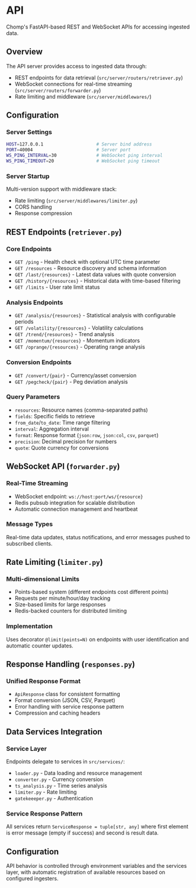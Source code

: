 # API

Chomp's FastAPI-based REST and WebSocket APIs for accessing ingested data.

## Overview

The API server provides access to ingested data through:
- REST endpoints for data retrieval (`src/server/routers/retriever.py`)
- WebSocket connections for real-time streaming (`src/server/routers/forwarder.py`)
- Rate limiting and middleware (`src/server/middlewares/`)

## Configuration

### Server Settings
```bash
HOST=127.0.0.1                    # Server bind address
PORT=40004                        # Server port
WS_PING_INTERVAL=30               # WebSocket ping interval
WS_PING_TIMEOUT=20                # WebSocket ping timeout
```

### Server Startup
Multi-version support with middleware stack:
- Rate limiting (`src/server/middlewares/limiter.py`)
- CORS handling
- Response compression

## REST Endpoints (`retriever.py`)

### Core Endpoints
- `GET /ping` - Health check with optional UTC time parameter
- `GET /resources` - Resource discovery and schema information
- `GET /last/{resources}` - Latest data values with quote conversion
- `GET /history/{resources}` - Historical data with time-based filtering
- `GET /limits` - User rate limit status

### Analysis Endpoints
- `GET /analysis/{resources}` - Statistical analysis with configurable periods
- `GET /volatility/{resources}` - Volatility calculations
- `GET /trend/{resources}` - Trend analysis
- `GET /momentum/{resources}` - Momentum indicators
- `GET /oprange/{resources}` - Operating range analysis

### Conversion Endpoints
- `GET /convert/{pair}` - Currency/asset conversion
- `GET /pegcheck/{pair}` - Peg deviation analysis

### Query Parameters
- `resources`: Resource names (comma-separated paths)
- `fields`: Specific fields to retrieve
- `from_date`/`to_date`: Time range filtering
- `interval`: Aggregation interval
- `format`: Response format (`json:row`, `json:col`, `csv`, `parquet`)
- `precision`: Decimal precision for numbers
- `quote`: Quote currency for conversions

## WebSocket API (`forwarder.py`)

### Real-Time Streaming
- WebSocket endpoint: `ws://host:port/ws/{resource}`
- Redis pubsub integration for scalable distribution
- Automatic connection management and heartbeat

### Message Types
Real-time data updates, status notifications, and error messages pushed to subscribed clients.

## Rate Limiting (`limiter.py`)

### Multi-dimensional Limits
- Points-based system (different endpoints cost different points)
- Requests per minute/hour/day tracking
- Size-based limits for large responses
- Redis-backed counters for distributed limiting

### Implementation
Uses decorator `@limit(points=N)` on endpoints with user identification and automatic counter updates.

## Response Handling (`responses.py`)

### Unified Response Format
- `ApiResponse` class for consistent formatting
- Format conversion (JSON, CSV, Parquet)
- Error handling with service response pattern
- Compression and caching headers

## Data Services Integration

### Service Layer
Endpoints delegate to services in `src/services/`:
- `loader.py` - Data loading and resource management
- `converter.py` - Currency conversion
- `ts_analysis.py` - Time series analysis
- `limiter.py` - Rate limiting
- `gatekeeeper.py` - Authentication

### Service Response Pattern
All services return `ServiceResponse = tuple[str, any]` where first element is error message (empty if success) and second is result data.

## Configuration

API behavior is controlled through environment variables and the services layer, with automatic registration of available resources based on configured ingesters.
